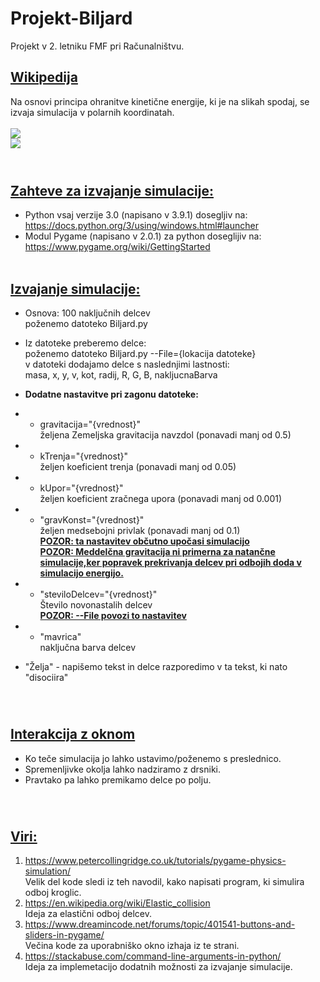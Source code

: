 # Projekt-Biljard
Projekt v 2. letniku FMF pri Računalništvu.


## <b><u> Wikipedija </u></b>
Na osnovi principa ohranitve kinetične energije, ki je na slikah spodaj, se izvaja simulacija v polarnih koordinatah.<br/><br/>
<img src="https://latex.codecogs.com/png.latex?\dpi{150}&space;\bg_white&space;\begin{align}&space;\mathbf{v}'_1&=\mathbf{v}_1-\frac{2&space;m_2}{m_1&plus;m_2}&space;\&space;\frac{\langle&space;\mathbf{v}_1-\mathbf{v}_2,\,\mathbf{x}_1-\mathbf{x}_2\rangle}{\|\mathbf{x}_1-\mathbf{x}_2\|^2}&space;\&space;(\mathbf{x}_1-\mathbf{x}_2)&space;\\&space;\mathbf{v}'_2&=\mathbf{v}_2-\frac{2&space;m_1}{m_1&plus;m_2}&space;\&space;\frac{\langle&space;\mathbf{v}_2-\mathbf{v}_1,\,\mathbf{x}_2-\mathbf{x}_1\rangle}{\|\mathbf{x}_2-\mathbf{x}_1\|^2}&space;\&space;(\mathbf{x}_2-\mathbf{x}_1)&space;\end{align}" /><br/>
<img src="https://upload.wikimedia.org/wikipedia/commons/2/2c/Elastischer_sto%C3%9F_2D.gif"/><br/><br/>

# 

## <b><u> Zahteve za izvajanje simulacije: </u></b>
* Python vsaj verzije 3.0 (napisano v 3.9.1) dosegljiv na:<br/>
https://docs.python.org/3/using/windows.html#launcher
* Modul Pygame (napisano v 2.0.1) za python doseglijiv na:<br/>
https://www.pygame.org/wiki/GettingStarted
<br/><br/>


## <b><u> Izvajanje simulacije: </u></b>
* Osnova: 100 naključnih delcev <br/>
poženemo datoteko Biljard.py <br/>
* Iz datoteke preberemo delce:<br/>
poženemo datoteko Biljard.py --File={lokacija datoteke}<br/>
v datoteki dodajamo delce s naslednjimi lastnosti:<br/>
masa, x, y, v, kot, radij, R, G, B, nakljucnaBarva<br/>

* <b> Dodatne nastavitve pri zagonu datoteke: </b> <br/>
* * gravitacija="{vrednost}"<br/>
        željena Zemeljska gravitacija navzdol (ponavadi manj od 0.5)<br/>
* * kTrenja="{vrednost}"<br/>
        željen koeficient trenja (ponavadi manj od 0.05)<br/>
* * kUpor="{vrednost}"<br/>
        željen koeficient zračnega upora (ponavadi manj od 0.001)<br/>
* * "gravKonst="{vrednost}"<br/>
        željen medsebojni privlak (ponavadi manj od 0.1)<br/>
        <b><u> POZOR: ta nastavitev občutno upočasi simulacijo <br/>
        POZOR: Meddelčna gravitacija ni primerna za natančne simulacije,ker popravek prekrivanja delcev pri odbojih
        doda v simulacijo energijo.</u></b>
* * "steviloDelcev="{vrednost}"<br/>
        Število novonastalih delcev<br/>
        <b><u> POZOR: --File povozi to nastavitev </u></b> <br/>
* * "mavrica"<br/>
        naključna barva delcev<br/>

*  "Želja" - napišemo tekst in delce razporedimo v ta tekst, ki nato "disociira"
<br/>

#
## <b><u> Interakcija z oknom </u></b>
* Ko teče simulacija jo lahko ustavimo/poženemo s preslednico.
* Spremenljivke okolja lahko nadziramo z drsniki.
* Pravtako pa lahko premikamo delce po polju.
<br/>

#
## <b><u> Viri: </u></b>
1. https://www.petercollingridge.co.uk/tutorials/pygame-physics-simulation/ <br/>
    Velik del kode sledi iz teh navodil, kako napisati program, ki simulira odboj kroglic.
2. https://en.wikipedia.org/wiki/Elastic_collision <br/>
    Ideja za elastični odboj delcev.
3. https://www.dreamincode.net/forums/topic/401541-buttons-and-sliders-in-pygame/ <br/>
    Večina kode za uporabniško okno izhaja iz te strani.
4. https://stackabuse.com/command-line-arguments-in-python/ <br/>
    Ideja za implemetacijo dodatnih možnosti za izvajanje simulacije.